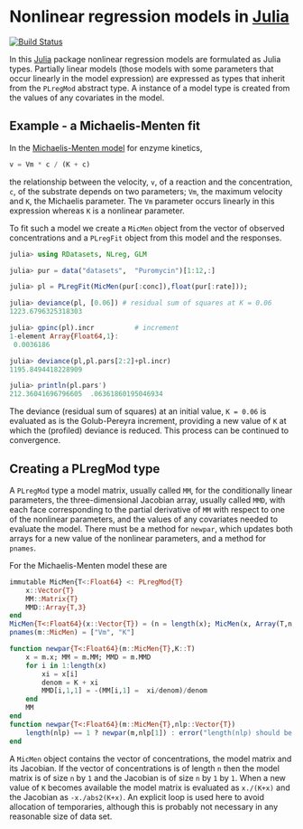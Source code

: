 # Nonlinear regression models in [Julia](http://julialang.org)

[![Build Status](https://travis-ci.org/dmbates/NLreg.jl.png)](https://travis-ci.org/dmbates/NLreg.jl)

In this [Julia](http://julialang.org) package nonlinear regression
models are formulated as Julia types.  Partially linear models (those
models with some parameters that occur linearly in the model
expression) are expressed as types that inherit from the `PLregMod`
abstract type.  A instance of a model type is created from the values
of any covariates in the model.

## Example - a Michaelis-Menten fit

In the
[Michaelis-Menten model](http://en.wikipedia.org/wiki/Michaelis-Menten_kinetics)
for enzyme kinetics,
```julia
v = Vm * c / (K + c)
```
the relationship between the velocity, `v`, of a reaction and the
concentration, `c`, of the substrate depends on two parameters; `Vm`,
the maximum velocity and `K`, the Michaelis parameter.  The `Vm`
parameter occurs linearly in this expression whereas `K` is a
nonlinear parameter.

To fit such a model we create a `MicMen` object from the vector of
observed concentrations and a `PLregFit` object from this model and
the responses.
```julia
julia> using RDatasets, NLreg, GLM

julia> pur = data("datasets",  "Puromycin")[1:12,:]

julia> pl = PLregFit(MicMen(pur[:conc]),float(pur[:rate]));

julia> deviance(pl, [0.06]) # residual sum of squares at K = 0.06
1223.6796325318303

julia> gpinc(pl).incr          # increment
1-element Array{Float64,1}:
 0.0036186

julia> deviance(pl,pl.pars[2:2]+pl.incr)
1195.8494418228909

julia> println(pl.pars')
212.36041696796605	.06361860195046934

```

The deviance (residual sum of squares) at an initial value, `K = 0.06`
is evaluated as is the Golub-Pereyra increment, providing a new value
of `K` at which the (profiled) deviance is reduced.  This process can
be continued to convergence.

## Creating a PLregMod type

A `PLregMod` type a model matrix, usually called `MM`, for the
conditionally linear parameters, the three-dimensional Jacobian array,
usually called `MMD`, with each face corresponding to the partial
derivative of `MM` with respect to one of the nonlinear parameters,
and the values of any covariates needed to evaluate the model.  There
must be a method for `newpar`, which updates both arrays for a new value
of the nonlinear parameters, and a method for `pnames`.

For the Michaelis-Menten model these are
```julia
immutable MicMen{T<:Float64} <: PLregMod{T}
    x::Vector{T}
    MM::Matrix{T}
    MMD::Array{T,3}
end
MicMen{T<:Float64}(x::Vector{T}) = (n = length(x); MicMen(x, Array(T,n,1), Array(T,n,1,1)))
pnames(m::MicMen) = ["Vm", "K"]

function newpar{T<:Float64}(m::MicMen{T},K::T)
    x = m.x; MM = m.MM; MMD = m.MMD
    for i in 1:length(x)
        xi = x[i]
        denom = K + xi
        MMD[i,1,1] = -(MM[i,1] =  xi/denom)/denom
    end
    MM
end
function newpar{T<:Float64}(m::MicMen{T},nlp::Vector{T})
    length(nlp) == 1 ? newpar(m,nlp[1]) : error("length(nlp) should be 1")
end
```

A `MicMen` object contains the vector of concentrations, the model
matrix and its Jacobian.  If the vector of concentrations is of length
`n` then the model matrix is of size `n` by `1` and the Jacobian is
of size `n` by `1` by `1`.  When a new value of `K` becomes available
the model matrix is evaluated as `x./(K+x)` and the Jacobian as
`-x./abs2(K+x)`.  An explicit loop is used here to avoid allocation of
temporaries, although this is probably not necessary in any reasonable
size of data set.


